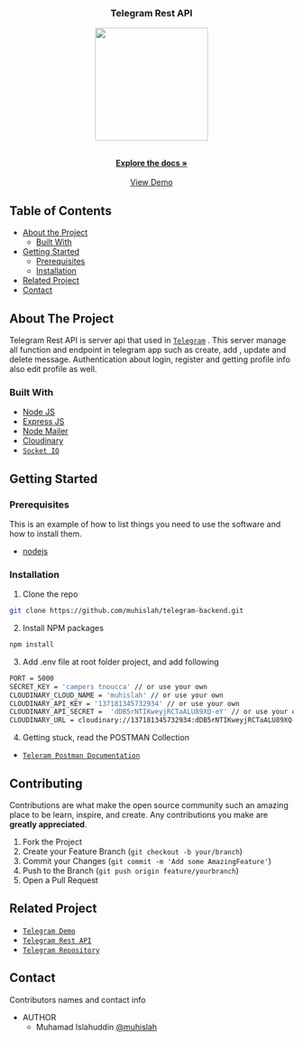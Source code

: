 <br />
<p align="center">

  <h3 align="center">Telegram Rest API</h3>
  <p align="center">
    <image align="center" width="200" src='./images/telegramrest.jpg' />
  </p>

  <p align="center">
    <br />
    <a href="https://github.com/muhislah/telegram-backend.git"><strong>Explore the docs »</strong></a>
    <br />
    <br />
    <a href="https://telegram-restapi.herokuapp.com">View Demo</a>
  </p>
</p>



<!-- TABLE OF CONTENTS -->
## Table of Contents

* [About the Project](#about-the-project)
  * [Built With](#built-with)
* [Getting Started](#getting-started)
  * [Prerequisites](#prerequisites)
  * [Installation](#installation)
* [Related Project](#related-project)
* [Contact](#contact)



<!-- ABOUT THE PROJECT -->
## About The Project


Telegram Rest API is server api that used in [`Telegram`](https://telegram-xi.vercel.app/) . This server manage all function and endpoint in telegram app such as create, add , update and delete message.  Authentication about login, register and getting profile info also edit profile as well.


### Built With

* [Node JS](https://nodejs.org/en/docs/)
* [Express JS](https://expressjs.com/)
* [Node Mailer](https://nodemailer.com/)
* [Cloudinary](https://cloudinary.com/)
* [`Socket IO`](https://socket.io/docs/v4/)


<!-- GETTING STARTED -->
## Getting Started

### Prerequisites

This is an example of how to list things you need to use the software and how to install them.

* [nodejs](https://nodejs.org/en/download/)

### Installation

1. Clone the repo
```sh
git clone https://github.com/muhislah/telegram-backend.git
```
2. Install NPM packages
```sh
npm install
```
3. Add .env file at root folder project, and add following
```sh
PORT = 5000
SECRET_KEY = 'campers tnoucca' // or use your own
CLOUDINARY_CLOUD_NAME = 'muhislah' // or use your own
CLOUDINARY_API_KEY = '137181345732934' // or use your own
CLOUDINARY_API_SECRET =  'dDB5rNTIKweyjRCTaALU89XQ-eY' // or use your own
CLOUDINARY_URL = cloudinary://137181345732934:dDB5rNTIKweyjRCTaALU89XQ-eY@muhislah // or use your own

```
4. Getting stuck, read the POSTMAN Collection
* [`Teleram Postman Documentation`](https://documenter.getpostman.com/view/20688868/UzXNSwNg)


<!-- CONTRIBUTING -->
## Contributing

Contributions are what make the open source community such an amazing place to be learn, inspire, and create. Any contributions you make are **greatly appreciated**.

1. Fork the Project
2. Create your Feature Branch (`git checkout -b your/branch`)
3. Commit your Changes (`git commit -m 'Add some AmazingFeature'`)
4. Push to the Branch (`git push origin feature/yourbranch`)
5. Open a Pull Request



<!-- RELATED PROJECT -->
## Related Project
* [`Telegram Demo`](https://telegram-xi.vercel.app/)
* [`Telegram Rest API`](https://telegram-restapi.herokuapp.com)
* [`Telegram Repository`](https://github.com/muhislah/telegram-frontend.git)


<!-- CONTACT -->
## Contact

Contributors names and contact info

* AUTHOR
  * Muhamad Islahuddin [@muhislah](https://github.com/muhislah)
